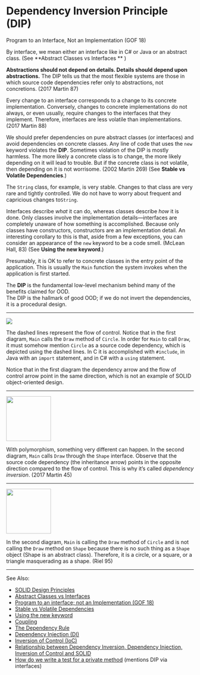 # Dependency Inversion Principle (DIP)

Program to an Interface, Not an Implementation (GOF 18)

By interface, we mean either an interface like in C# or Java or an abstract class. (See **Abstract Classes vs Interfaces
**
)

**Abstractions should not depend on details. Details should depend upon abstractions.**
The DIP tells us that the most flexible systems are those in which source code dependencies refer only to abstractions,
not concretions. (2017 Martin 87)

Every change to an interface corresponds to a change to its concrete implementation. Conversely, changes to concrete
implementations do not always, or even usually, require changes to the interfaces that they implement. Therefore,
interfaces are less volatile than implementations. (2017 Martin 88)

We should prefer dependencies on pure abstract classes (or interfaces) and avoid dependencies on concrete classes. Any
line
of code that uses the `new` keyword violates the **DIP**. Sometimes violation of the DIP is mostly harmless. The more
likely a concrete class is to change, the more likely depending on it will lead to trouble. But if the concrete class is
not volatile, then depending on it is not worrisome. (2002 Martin 269) (See **Stable vs Volatile Dependencies**.)

The `String` class, for example, is very stable. Changes to that class are very rare and tightly controlled. We do not
have to worry about frequent and capricious changes to`String`.

Interfaces describe *what* it can do, whereas classes describe *how* it is done. Only classes involve the implementation
details—interfaces are completely unaware of how something is accomplished. Because only classes have constructors,
constructors are an implementation detail. An interesting corollary to this is that, aside from a few exceptions, you
can consider an appearance of the `new` keyword to be a code smell. (McLean Hall, 83) (See **Using the new keyword**.)

Presumably, it is OK to refer to concrete classes in the entry point of the application. This is usually the `Main`
function the system invokes when the application is first started.

The **DIP** is the fundamental low-level mechanism behind many of the benefits claimed for OOD.  
The DIP is the hallmark of good OOD; if we do not invert the dependencies, it is a procedural design.

---

![](dip1.png)

The dashed lines represent the flow of control. Notice that in the first diagram, `Main` calls the `Draw` method of
`Circle`. In order for `Main` to call `Draw`, it must somehow mention `Circle` as a source code dependency, which is
depicted using the dashed lines. In C it is accomplished with `#include`, in Java with an `import` statement, and in C#
with a `using` statement.

Notice that in the first diagram the dependency arrow and the flow of control arrow point in the same direction, which
is not an example of SOLID object-oriented design.

---

<img src="dip2.png" width="120" alt=""/>

With polymorphism, something very different can happen. In the second diagram, `Main` calls `Draw` through the `Shape`
interface. Observe that the source code dependency (the inheritance arrow) points in the opposite direction compared to
the flow of control. This is why it’s called *dependency inversion*. (2017 Martin 45)

---

<img src="dip3.png" width="120" alt=""/>

In the second diagram, `Main` is calling the `Draw` method of `Circle` and is not calling the `Draw` method on `Shape`
because there is no such thing as a `Shape` object (Shape is an abstract class). Therefore, it is a circle, or a square,
or a triangle masquerading as a shape. (Riel 95)

---
See Also:

- [SOLID Design Principles](SOLID-Design-Principles.md)
- [Abstract Classes vs Interfaces](Abstract-Classes-vs-Interfaces.md)
- [Program to an interface; not an Implementation (GOF 18)](Program-to-an-interface-not-an-Implementation-GOF-18.md)
- [Stable vs Volatile Dependencies](Stable-vs-Volatile-Dependencies.md)
- [Using the new keyword](Using-the-new-keyword.md)
- [Coupling](Coupling.md)
- [The Dependency Rule](The-Dependency-Rule.md)
- [Dependency Injection (DI)](Dependency-Injection-DI.md)
- [Inversion of Control (IoC)](Inversion-of-Control-IoC.md)
- [Relationship between Dependency Inversion, Dependency Injection, Inversion of Control and SOLID](Relationship-between-Dependency-Inversion-Dependency-Injection-Inversion-of-Control-and-SOLID.md)
- [How do we write a test for a private method](How-do-we-write-a-test-for-a-private-method.md) (mentions DIP via
  interfaces)